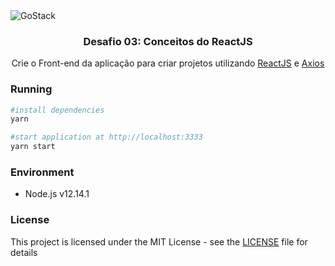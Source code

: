 <img alt="GoStack" src="https://storage.googleapis.com/golden-wind/bootcamp-gostack/header-desafios.png" />

<h3 align="center">
  Desafio 03: Conceitos do ReactJS
</h3>

<p align="center">Crie o Front-end da aplicação para criar projetos utilizando <a target="_blank" href="https://pt-br.reactjs.org/">ReactJS</a> e <a target="_blank" href="https://github.com/axios/axios/">Axios</a></p>

### Running

```sh
#install dependencies
yarn

#start application at http://localhost:3333
yarn start
```

### Environment

- Node.js v12.14.1

### License

This project is licensed under the MIT License - see the [LICENSE](LICENSE) file for details
